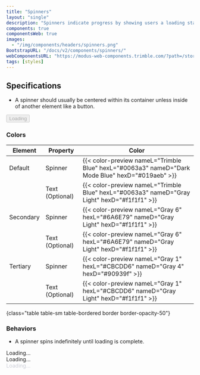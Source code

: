```yaml
---
title: "Spinners"
layout: "single"
description: "Spinners indicate progress by showing users a loading state."
components: true
componentsWeb: true
images:
  - "/img/components/headers/spinners.png"
BootstrapURL: "/docs/v2/components/spinners/"
webComponentsURL: "https://modus-web-components.trimble.com/?path=/story/components-spinner--default"
tags: [styles]
---
```


## Specifications

- A spinner should usually be centered within its container unless inside of another element like a button.

<div class="guide-example-block d-inline-block">
  <div class="guide-sample">
    <button type="button" class="btn btn-primary display-active" disabled>
      <span
        class="spinner-border mr-1"
        style="height: 16px; width: 16px; color: #fff"></span>
      Loading
    </button>
  </div>
</div>

### Colors

<!-- prettier-ignore-start -->
| Element   | Property        | Color                                                                                           |
| --------- | --------------- | ----------------------------------------------------------------------------------------------- |
| Default   | Spinner         | {{< color-preview nameL="Trimble Blue" hexL="#0063a3" nameD="Dark Mode Blue" hexD="#019aeb" >}} |
|           | Text (Optional) | {{< color-preview nameL="Trimble Blue" hexL="#0063a3" nameD="Gray Light" hexD="#f1f1f1" >}}     |
| Secondary | Spinner         | {{< color-preview nameL="Gray 6" hexL="#6A6E79" nameD="Gray Light" hexD="#f1f1f1" >}}           |
|           | Text (Optional) | {{< color-preview nameL="Gray 6" hexL="#6A6E79" nameD="Gray Light" hexD="#f1f1f1" >}}           |
| Tertiary  | Spinner         | {{< color-preview nameL="Gray 1" hexL="#CBCDD6" nameD="Gray 4" hexD="#90939f" >}}               |
|           | Text (Optional) | {{< color-preview nameL="Gray 1" hexL="#CBCDD6" nameD="Gray Light" hexD="#f1f1f1" >}}           |
{class="table table-sm table-bordered border border-opacity-50"}
<!-- prettier-ignore-end -->


### Behaviors

- A spinner spins indefinitely until loading is complete.

<div class="guide-example-block d-flex">
  <div class="guide-sample text-center text-primary mx-3">
    <div class="spinner-border"></div>
    <div class="h2 text-primary mt-3">Loading...</div>
  </div>
  <div class="guide-sample text-center mx-5">
    <div class="spinner-border text-secondary"></div>
    <div class="h2 text-secondary mt-3">Loading...</div>
  </div>
    <div class="guide-sample text-center mx-5">
    <div class="spinner-border spinner-tertiary"></div>
    <div class="h2 spinner-tertiary mt-3">Loading...</div>
  </div>
</div>

<style>
.spinner-tertiary {
  color: #cbcdd6 !important;
}
[data-bs-theme="dark"] .spinner-tertiary {
  color: #90939f !important;
}
[data-bs-theme="dark"] .guide-sample .h2 {
  color: #f1f1f1 !important;
}
</style>

